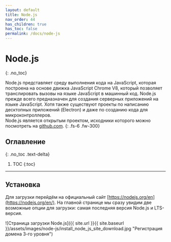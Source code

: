 ```yaml
---
layout: default
title: Node.js
nav_order: 44
has_children: true
has_toc: false
permalink: /docs/node-js
---
```


# Node.js
{: .no_toc}

Node.js представляет среду выполнения кода на JavaScript, которая построена на основе движка JavaScript Chrome V8, который позволяет 
транслировать вызовы на языке JavaScript в машинный код. Node.js прежде всего предназначен для создания серверных приложений на языке JavaScript. 
Хотя также существуют проекты по написанию десктопных приложений (Electron) и даже по созданию кода для микроконтроллеров.   
Node.js является открытым проектом, исходники которого можно посмотреть на [github.com](https://github.com/nodejs).
{: .fs-6 .fw-300}

## Оглавление
{: .no_toc .text-delta}

1. TOC
{:toc}

---

## Установка

Для загрузки перейдём на официальный сайт [https://nodejs.org/en](https://nodejs.org/en/). На главной странице мы сразу увидим две 
возможные опции для загрузки: самая последняя версия Node.js и LTS-версия. 

![Страница загрузки Node.js]({{ site.url }}{{ site.baseurl }}/assets/images/node-js/install_node_js_site_download.jpg "Регистрация домена 3-го уровня")

